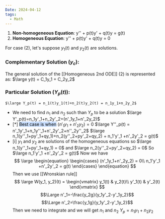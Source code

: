 ```yaml
---
Date: 2024-04-12
tags:
  - Math
---
```

1. **Non-homogeneous Equation**:
	y'' + p(t)y' + q(t)y = g(t) 
2. **Homogeneous Equation**:
	y'' + p(t)y' + q(t)y = 0 

For case (2), let's suppose $y_1(t)$ and $y_2(t)$ are solutions.

### Complementary Solution ($y_c$):
  The general solution of the [[Homogeneous 2nd ODE]] (2) is represented as:
	  $\large y(t) = C_1y_1 + C_2y_2$
### Particular Solution ($Y_p(t)$):
	$\large Y_p(t) = n_1(t)y_1(t)+n_2(t)y_2(t) = n_1y_1+n_2y_2$
- We need to find $n_1$ and $n_2$ such than $Y_p$ to be a solution
	$\large Y'_p(t)=n_1y'_1+n_2y'_2+(n'_1y_1+n'_2y_2)$
- [*] <mark style="background: #ADCCFFA6;">Best case is when</mark> $(n'_1y_1+n'_2y_2) = 0$
	$\large Y''_p(t) = n'_1y'_1+n_1y''_1+n'_2y'_2+n''_2y''_2$
	$\large n_1(y''_1+py'_1+qy_1)+n_2(y''_2+py'_2+qy_2) + n_1'y'_1 +n'_2y'_2 = g(t)$
- [i] $y_1$ and $y_2$ are solutions of the homogeneous equations so 
	$\large n_1(y''_1+py'_1+qy_1) = 0$   and $\large n_2(y''_2+py'_2+qy_2) = 0$
	So $\large n_1'y'_1 +n'_2y'_2 = g(t)$
Now we have
$$
\large
\begin{equation}
\begin{cases}
(n'_1y_1+n'_2y_2) = 0\\
 n_1'y'_1 +n'_2y'_2  = g(t)
\end{cases}
\end{equation}
$$
Then we use [[Wronskian rule]]
$$
\large
W(y_1, y_2)(t) = 
\begin{vmatrix}
y_1(t) & y_2(t)\\
y'_1(t) & y'_2(t)
\end{vmatrix}
$$
$$\Large n'_1=-\frac{y_2g}{y_1y'_2-y'_1y_2}$$
$$\Large n'_2=\frac{y_1g}{y_1y'_2-y'_1y_2}$$
Then we need to integrate and we will get $n_1$ and $n_2$
$Y_p = n_1y_1+n_2y_2$